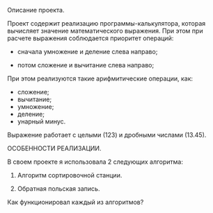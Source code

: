 Описание проекта.

Проект содержит реализацию программы-калькулятора, которая вычисляет значение математического выражения. При этом при расчете выражения соблюдается приоритет операций:

- сначала умножение и деление слева направо;

- потом сложение и вычитание слева направо;

При этом реализуются такие арифмитические операции, как:

- сложение;
- вычитание;
- умножение;
- деление;
- унарный минус.

Выражение работает с целыми (123) и дробными числами (13.45).

ОСОБЕННОСТИ РЕАЛИЗАЦИИ.

В своем проекте я использовала 2 следующих алгоритма:

1. Алгоритм сортировочной станции.

2. Обратная польская запись.

Как функционировал каждый из алгоритмов?
